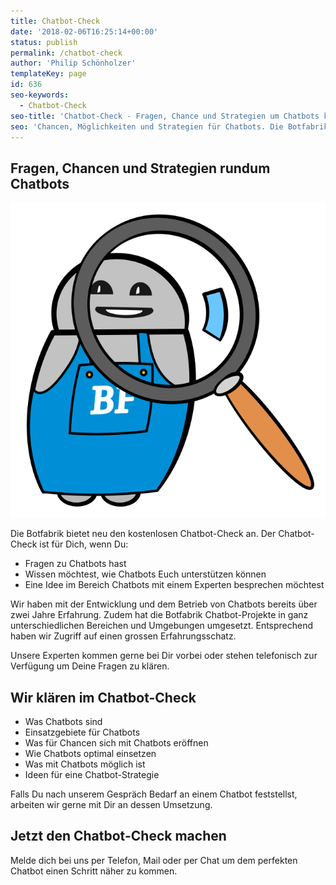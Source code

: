 ```yaml
---
title: Chatbot-Check
date: '2018-02-06T16:25:14+00:00'
status: publish
permalink: /chatbot-check
author: 'Philip Schönholzer'
templateKey: page
id: 636
seo-keywords:
  - Chatbot-Check
seo-title: 'Chatbot-Check - Fragen, Chance und Strategien um Chatbots klären'
seo: 'Chancen, Möglichkeiten und Strategien für Chatbots. Die Botfabrik bietet neu den kostenlosen Chatbot-Check an. Der Chatbot-Check ist für Dich, wenn Du Fragen zu Chatbots hast, wissen möchtest wie Chatbots Euer Unternehmen unterstützen können oder eine Ideen im Bereich Chatbots mit einem Experten besprechen möchtest.'
---
```


## Fragen, Chancen und Strategien rundum Chatbots

![Chatbot-Check](Check.svg)

Die Botfabrik bietet neu den kostenlosen Chatbot-Check an. Der Chatbot-Check ist für Dich, wenn Du:

- Fragen zu Chatbots hast
- Wissen möchtest, wie Chatbots Euch unterstützen können
- Eine Idee im Bereich Chatbots mit einem Experten besprechen möchtest

Wir haben mit der Entwicklung und dem Betrieb von Chatbots bereits über zwei Jahre Erfahrung. Zudem hat die Botfabrik Chatbot-Projekte in ganz unterschiedlichen Bereichen und Umgebungen umgesetzt. Entsprechend haben wir Zugriff auf einen grossen Erfahrungsschatz.

Unsere Experten kommen gerne bei Dir vorbei oder stehen telefonisch zur Verfügung um Deine Fragen zu klären.

## Wir klären im Chatbot-Check

- Was Chatbots sind
- Einsatzgebiete für Chatbots
- Was für Chancen sich mit Chatbots eröffnen
- Wie Chatbots optimal einsetzen
- Was mit Chatbots möglich ist
- Ideen für eine Chatbot-Strategie

Falls Du nach unserem Gespräch Bedarf an einem Chatbot feststellst, arbeiten wir gerne mit Dir an dessen Umsetzung.

## Jetzt den Chatbot-Check machen

Melde dich bei uns per Telefon, Mail oder per Chat um dem perfekten Chatbot einen Schritt näher zu kommen.
